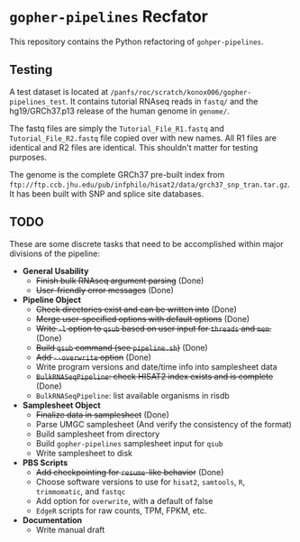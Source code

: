 # `gopher-pipelines` Recfator
This repository contains the Python refactoring of `gohper-pipelines`.

## Testing
A test dataset is located at `/panfs/roc/scratch/konox006/gopher-pipelines_test`.
It contains tutorial RNAseq reads in `fastq/` and the hg19/GRCh37.p13 release
of the human genome in `genome/`.

The fastq files are simply the `Tutorial_File_R1.fastq` and
`Tutorial_File_R2.fastq` file copied over with new names. All R1 files are
identical and R2 files are identical. This shouldn't matter for testing
purposes.

The genome is the complete GRCh37 pre-built index from 
`ftp://ftp.ccb.jhu.edu/pub/infphilo/hisat2/data/grch37_snp_tran.tar.gz`. It has
been built with SNP and splice site databases.

## TODO
These are some discrete tasks that need to be accomplished within major
divisions of the pipeline:

- **General Usability**
    - ~~Finish bulk RNAseq argument parsing~~ (Done)
    - ~~User-friendly error messages~~ (Done)
- **Pipeline Object**
    - ~~Check directories exist and can be written into~~ (Done)
    - ~~Merge user-specified options with default options~~ (Done)
    - ~~Write `-l` option to `qsub` based on user input for `threads` and `mem`.~~ (Done)
    - ~~Build `qsub` command (see `pipeline.sh`)~~ (Done)
    - ~~Add `--overwrite` option~~ (Done)
    - Write program versions and date/time info into samplesheet data
    - ~~`BulkRNASeqPipeline`: check HISAT2 index exists and is complete~~ (Done)
    - `BulkRNASeqPipeline`: list available organisms in risdb
- **Samplesheet Object**
    - ~~Finalize data in samplesheet~~ (Done)
    - Parse UMGC samplesheet (And verify the consistency of the format)
    - Build samplesheet from directory
    - Build `gopher-pipelines` samplesheet input for `qsub`
    - Write samplesheet to disk
- **PBS Scripts**
    - ~~Add checkpointing for `resume`-like behavior~~ (Done)
    - Choose software versions to use for `hisat2`, `samtools`, `R`, `trimmomatic`, and `fastqc`
    - Add option for `overwrite`, with a default of false
    - `EdgeR` scripts for raw counts, TPM, FPKM, etc.
- **Documentation**
    - Write manual draft
